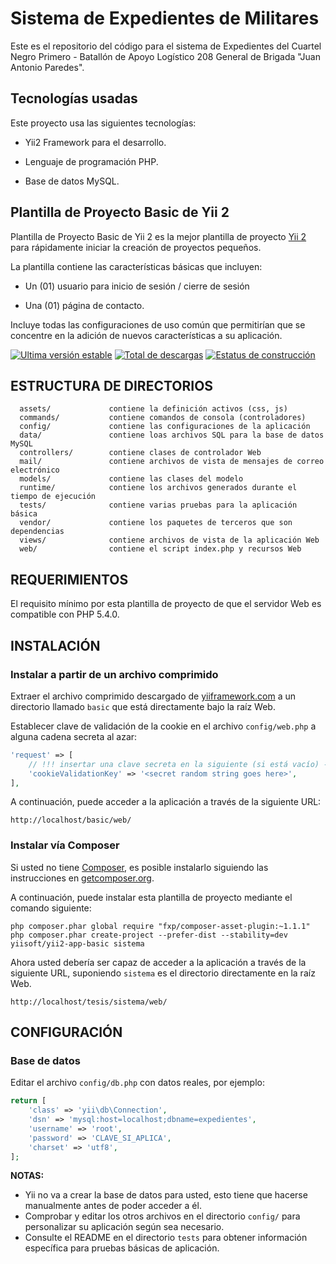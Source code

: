 # Sistema de Expedientes de Militares

Este es el repositorio del código para el sistema de Expedientes del Cuartel Negro Primero - Batallón de Apoyo Logístico 208 General de Brigada "Juan Antonio Paredes".

## Tecnologías usadas

Este proyecto usa las siguientes tecnologías: 

* Yii2 Framework para el desarrollo.

* Lenguaje de programación PHP.

* Base de datos MySQL.

## Plantilla de Proyecto Basic de Yii 2

Plantilla de Proyecto Basic de Yii 2 es la mejor plantilla de proyecto [Yii 2](http://www.yiiframework.com/)
para rápidamente iniciar la creación de proyectos pequeños.

La plantilla contiene las características básicas que incluyen:

* Un (01) usuario para inicio de sesión / cierre de sesión

* Una (01) página de contacto.

Incluye todas las configuraciones de uso común que permitirían que se concentre en la adición de nuevos
características a su aplicación.

[![Ultima versión estable](https://poser.pugx.org/yiisoft/yii2-app-basic/v/stable.png)](https://packagist.org/packages/yiisoft/yii2-app-basic)
[![Total de descargas](https://poser.pugx.org/yiisoft/yii2-app-basic/downloads.png)](https://packagist.org/packages/yiisoft/yii2-app-basic)
[![Estatus de construcción](https://travis-ci.org/yiisoft/yii2-app-basic.svg?branch=master)](https://travis-ci.org/yiisoft/yii2-app-basic)

## ESTRUCTURA DE DIRECTORIOS

      assets/             contiene la definición activos (css, js)
      commands/           contiene comandos de consola (controladores)
      config/             contiene las configuraciones de la aplicación
      data/               contiene loas archivos SQL para la base de datos MySQL
      controllers/        contiene clases de controlador Web
      mail/               contiene archivos de vista de mensajes de correo electrónico
      models/             contiene las clases del modelo
      runtime/            contiene los archivos generados durante el tiempo de ejecución
      tests/              contiene varias pruebas para la aplicación básica
      vendor/             contiene los paquetes de terceros que son dependencias
      views/              contiene archivos de vista de la aplicación Web
      web/                contiene el script index.php y recursos Web



## REQUERIMIENTOS

El requisito mínimo por esta plantilla de proyecto de que el servidor Web es compatible con PHP 5.4.0.


## INSTALACIÓN

### Instalar a partir de un archivo comprimido

Extraer el archivo comprimido descargado de [yiiframework.com](http://www.yiiframework.com/download/) a
un directorio llamado `basic` que está directamente bajo la raíz Web.

Establecer clave de validación de la cookie en el archivo `config/web.php` a alguna cadena secreta al azar:

```php
'request' => [
    // !!! insertar una clave secreta en la siguiente (si está vacío) - esto es requerido por la validación de la cookie
    'cookieValidationKey' => '<secret random string goes here>',
],
```

A continuación, puede acceder a la aplicación a través de la siguiente URL:

~~~
http://localhost/basic/web/
~~~


### Instalar vía Composer

Si usted no tiene [Composer](http://getcomposer.org/), es posible instalarlo siguiendo las instrucciones
en [getcomposer.org](http://getcomposer.org/doc/00-intro.md#installation-nix).

A continuación, puede instalar esta plantilla de proyecto mediante el comando siguiente:

~~~
php composer.phar global require "fxp/composer-asset-plugin:~1.1.1"
php composer.phar create-project --prefer-dist --stability=dev yiisoft/yii2-app-basic sistema
~~~

Ahora usted debería ser capaz de acceder a la aplicación a través de la siguiente URL, suponiendo `sistema` es el directorio
directamente en la raíz Web.

~~~
http://localhost/tesis/sistema/web/
~~~


## CONFIGURACIÓN

### Base de datos

Editar el archivo `config/db.php` con datos reales, por ejemplo:

```php
return [
    'class' => 'yii\db\Connection',
    'dsn' => 'mysql:host=localhost;dbname=expedientes',
    'username' => 'root',
    'password' => 'CLAVE_SI_APLICA',
    'charset' => 'utf8',
];
```

**NOTAS:**
- Yii no va a crear la base de datos para usted, esto tiene que hacerse manualmente antes de poder acceder a él.
- Comprobar y editar los otros archivos en el directorio `config/` para personalizar su aplicación según sea necesario.
- Consulte el README en el directorio `tests` para obtener información específica para pruebas básicas de aplicación.
